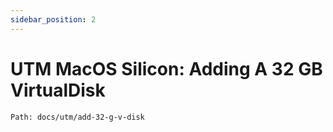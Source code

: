 ```yaml
---
sidebar_position: 2
---
```



# UTM MacOS Silicon: Adding A 32 GB VirtualDisk

```
Path: docs/utm/add-32-g-v-disk
```
